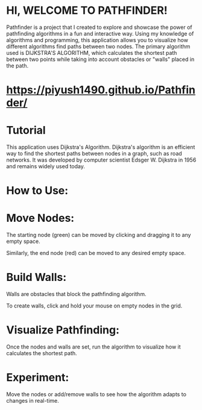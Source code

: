 # HI, WELCOME TO PATHFINDER!

Pathfinder is a project that I created to explore and showcase the power of pathfinding algorithms in a fun and interactive way. Using my knowledge of algorithms and programming, this application allows you to visualize how different algorithms find paths between two nodes. The primary algorithm used is DIJKSTRA'S ALGORITHM, which calculates the shortest path between two points while taking into account obstacles or "walls" placed in the path.


# https://piyush1490.github.io/Pathfinder/

# Tutorial

This application uses Dijkstra's Algorithm. Dijkstra's algorithm is an efficient way to find the shortest paths between nodes in a graph, such as road networks. It was developed by computer scientist Edsger W. Dijkstra in 1956 and remains widely used today.

# How to Use:

# Move Nodes:

The starting node (green) can be moved by clicking and dragging it to any empty space.

Similarly, the end node (red) can be moved to any desired empty space.

# Build Walls:

Walls are obstacles that block the pathfinding algorithm.

To create walls, click and hold your mouse on empty nodes in the grid.

# Visualize Pathfinding:

Once the nodes and walls are set, run the algorithm to visualize how it calculates the shortest path.

# Experiment:

Move the nodes or add/remove walls to see how the algorithm adapts to changes in real-time.
